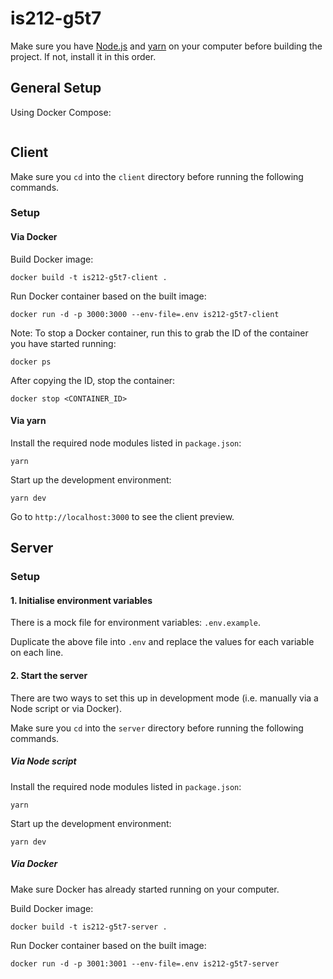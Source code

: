 # is212-g5t7

Make sure you have [Node.js](https://nodejs.org/en/) and [yarn](https://yarnpkg.com/getting-started/install) on your computer before building the project. If not, install it in this order.

## General Setup
Using Docker Compose:
```

```

## Client
Make sure you `cd` into the `client` directory before running the following commands.

### Setup 
#### Via Docker
Build Docker image:
```
docker build -t is212-g5t7-client .
```
Run Docker container based on the built image:
```
docker run -d -p 3000:3000 --env-file=.env is212-g5t7-client
```

Note:
To stop a Docker container, run this to grab the ID of the container you have started running:
```
docker ps
```
After copying the ID, stop the container:
```
docker stop <CONTAINER_ID>
```

#### Via yarn

Install the required node modules listed in `package.json`:
```
yarn
```
Start up the development environment:
```
yarn dev
```

Go to `http://localhost:3000` to see the client preview.

## Server
### Setup

#### 1. Initialise environment variables
There is a mock file for environment variables: `.env.example`.

Duplicate the above file into `.env` and replace the values for each variable on each line.

#### 2. Start the server
There are two ways to set this up in development mode (i.e. manually via a Node script or via Docker).

Make sure you `cd` into the `server` directory before running the following commands.

##### Via Node script
Install the required node modules listed in `package.json`:
```
yarn
```
Start up the development environment:
```
yarn dev
```

##### Via Docker
Make sure Docker has already started running on your computer.

Build Docker image:
```
docker build -t is212-g5t7-server .
```
Run Docker container based on the built image:
```
docker run -d -p 3001:3001 --env-file=.env is212-g5t7-server  
```
